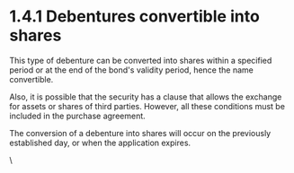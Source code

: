 # 1.4.1 Debentures convertible into shares

This type of debenture can be converted into shares within a specified period or at the end of the bond's validity period, hence the name convertible.

Also, it is possible that the security has a clause that allows the exchange for assets or shares of third parties. However, all these conditions must be included in the purchase agreement.

The conversion of a debenture into shares will occur on the previously established day, or when the application expires.

\

